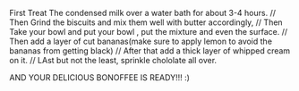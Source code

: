First Treat The condensed milk over a water bath for about 3-4 hours.
//
Then Grind the biscuits and mix them well with butter accordingly,
//
Then Take your bowl and put your bowl , put the mixture and even the surface.
//
Then add a layer of cut bananas(make sure to apply lemon to avoid the bananas from getting black)
//
After that add a thick layer of whipped cream on it.
//
LAst but not the least, sprinkle chololate all over.

AND YOUR DELICIOUS BONOFFEE IS READY!!! :)